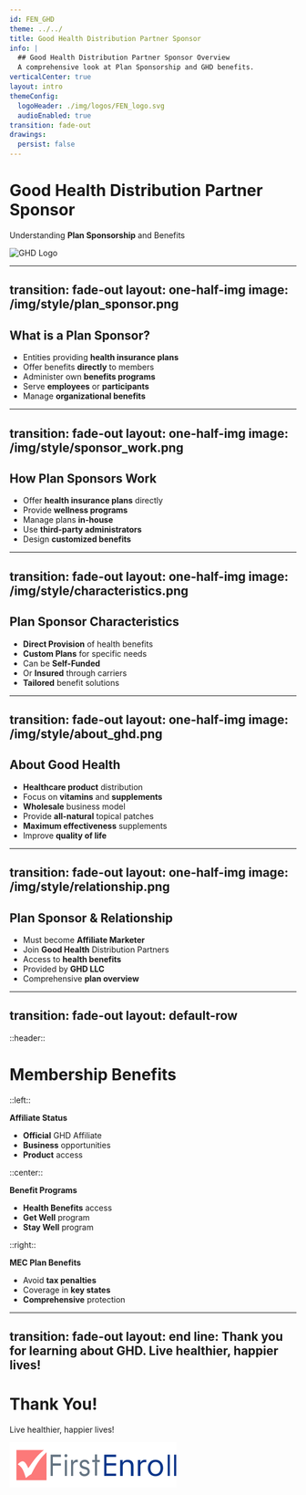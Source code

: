 ```yaml
---
id: FEN_GHD
theme: ../../
title: Good Health Distribution Partner Sponsor
info: |
  ## Good Health Distribution Partner Sponsor Overview
  A comprehensive look at Plan Sponsorship and GHD benefits.
verticalCenter: true
layout: intro
themeConfig:
  logoHeader: ./img/logos/FEN_logo.svg
  audioEnabled: true
transition: fade-out
drawings:
  persist: false
---
```

<div class="relative top-24">

<SlideAudio deckKey="FEN_GHD" />

  <div class="grid grid-cols-1 items-center py-8">

  # Good Health Distribution Partner Sponsor

  Understanding **Plan Sponsorship** and Benefits
  </div>
  <div class="grid grid-cols-1 gap-4 items-center py-8 mt-16">
    <img src="/img/logos/GHD_logo.png" class="h-12 pt-1 mix-blend-multiply" alt="GHD Logo">
  </div>
</div>

---
transition: fade-out
layout: one-half-img
image: /img/style/plan_sponsor.png
---

## What is a Plan Sponsor?

<v-clicks>

- Entities providing **health insurance plans**
- Offer benefits **directly** to members
- Administer own **benefits programs**
- Serve **employees** or **participants**
- Manage **organizational benefits**

</v-clicks>

---
transition: fade-out
layout: one-half-img
image: /img/style/sponsor_work.png
---

## How Plan Sponsors Work

<v-clicks>

- Offer **health insurance plans** directly
- Provide **wellness programs**
- Manage plans **in-house**
- Use **third-party administrators**
- Design **customized benefits**

</v-clicks>

---
transition: fade-out
layout: one-half-img
image: /img/style/characteristics.png
---

## Plan Sponsor Characteristics

<v-clicks>

- **Direct Provision** of health benefits
- **Custom Plans** for specific needs
- Can be **Self-Funded**
- Or **Insured** through carriers
- **Tailored** benefit solutions

</v-clicks>

---
transition: fade-out
layout: one-half-img
image: /img/style/about_ghd.png
---

## About Good Health

<v-clicks>

- **Healthcare product** distribution
- Focus on **vitamins** and **supplements**
- **Wholesale** business model
- Provide **all-natural** topical patches
- **Maximum effectiveness** supplements
- Improve **quality of life**

</v-clicks>

---
transition: fade-out
layout: one-half-img
image: /img/style/relationship.png
---

## Plan Sponsor & Relationship

<v-clicks>

- Must become **Affiliate Marketer**
- Join **Good Health** Distribution Partners
- Access to **health benefits**
- Provided by **GHD LLC**
- Comprehensive **plan overview**

</v-clicks>

---
transition: fade-out
layout: default-row
---

::header::
# Membership Benefits

::left::
<v-click>

**Affiliate Status**
- **Official** GHD Affiliate
- **Business** opportunities
- **Product** access
</v-click>

::center::
<v-click>

**Benefit Programs**
- **Health Benefits** access
- **Get Well** program
- **Stay Well** program
</v-click>

::right::
<v-click>

**MEC Plan Benefits**
- Avoid **tax penalties**
- Coverage in **key states**
- **Comprehensive** protection
</v-click>

---
transition: fade-out
layout: end
line: Thank you for learning about GHD. Live healthier, happier lives!
---

# Thank You!

Live healthier, happier lives!

<img src="./img/logos/FEN_logo.svg" class="h-12 mt-32" alt="FirstEnroll Logo">


